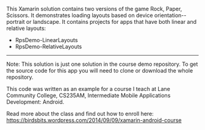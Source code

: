 This Xamarin solution contains two versions of the game Rock, Paper, Scissors. It demonstrates loading layouts based on device orientation-- portrait or landscape. It contains projects for apps that have both linear and relative layouts:

* RpsDemo-LinearLayouts
* RpsDemo-RelativeLayouts

-----

Note: This solution is just one solution in the course demo repository. To get the source code for this app you will need to clone or download the whole repository.

This code was written as an example for a course I teach at Lane Community College, 
CS235AM, Intermediate Mobile Applications Development: Android. 

Read more about the class and find out how to enroll here: <https://birdsbits.wordpress.com/2014/09/09/xamarin-android-course>
